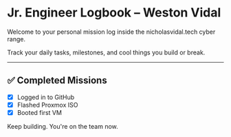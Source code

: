# Jr. Engineer Logbook – Weston Vidal
Welcome to your personal mission log inside the nicholasvidal.tech cyber range.

Track your daily tasks, milestones, and cool things you build or break.

---

## ✅ Completed Missions
- [x] Logged in to GitHub
- [x] Flashed Proxmox ISO
- [x] Booted first VM

Keep building. You're on the team now.
